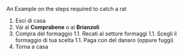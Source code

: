 An Example on the steps required to catch a rat

1. Esci di casa
1. Vai al **Comprabene** o ai **Brianzoli**
1. Compra del formaggio
  1.1. Recati al settore formaggi
  1.1. Scegli il formaggio di tua scelta
  1.1. Paga con del danaro (oppure fuggi)
1. Torna a casa
